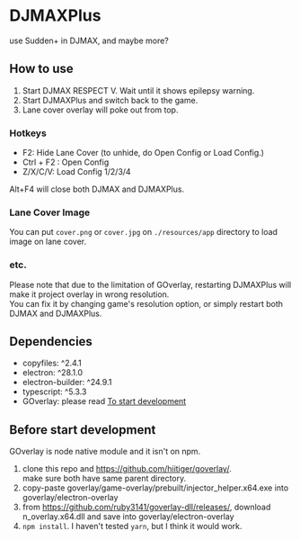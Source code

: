 # DJMAXPlus

use Sudden+ in DJMAX, and maybe more?

## How to use

1. Start DJMAX RESPECT V. Wait until it shows epilepsy warning.
2. Start DJMAXPlus and switch back to the game.
3. Lane cover overlay will poke out from top.

### Hotkeys

- F2: Hide Lane Cover (to unhide, do Open Config or Load Config.)
- Ctrl + F2 : Open Config
- Z/X/C/V: Load Config 1/2/3/4

Alt+F4 will close both DJMAX and DJMAXPlus.

### Lane Cover Image

You can put `cover.png` or `cover.jpg` on `./resources/app` directory to load image on lane cover.

### etc.

Please note that due to the limitation of GOverlay, restarting DJMAXPlus will make it project overlay in wrong resolution. <br>
You can fix it by changing game's resolution option, or simply restart both DJMAX and DJMAXPlus.

## Dependencies

- copyfiles: ^2.4.1
- electron: ^28.1.0
- electron-builder: ^24.9.1
- typescript: ^5.3.3
- GOverlay: please read [To start development](#to-start-development)

## Before start development

GOverlay is node native module and it isn't on npm.

1. clone this repo and https://github.com/hiitiger/goverlay/. <br>
   make sure both have same parent directory.
2. copy-paste goverlay/game-overlay/prebuilt/injector_helper.x64.exe into goverlay/electron-overlay
3. from https://github.com/ruby3141/goverlay-dll/releases/, download n_overlay.x64.dll and save into goverlay/electron-overlay
4. `npm install`. I haven't tested `yarn`, but I think it would work.
